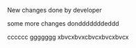 New changes done by developer

some more changes dondddddddeddd


cccccc
ggggggg
xbvcxbvxcbvcxbvcxbvcx
